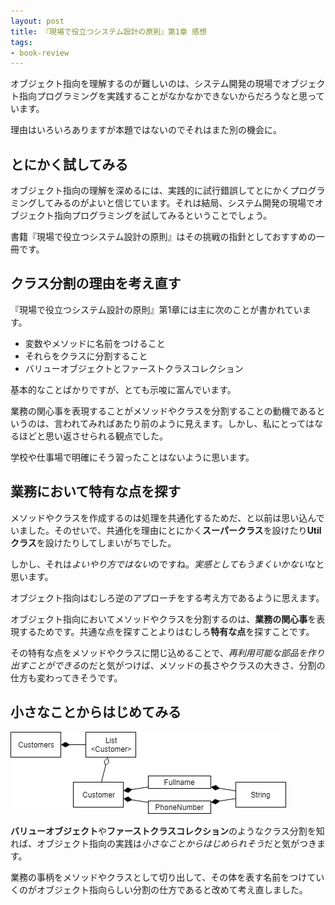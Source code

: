 ```yaml
---
layout: post
title: 『現場で役立つシステム設計の原則』第1章 感想
tags: 
- book-review
---
```


オブジェクト指向を理解するのが難しいのは、システム開発の現場でオブジェクト指向プログラミングを実践することがなかなかできないからだろうなと思っています。

理由はいろいろありますが本題ではないのでそれはまた別の機会に。

## とにかく試してみる

オブジェクト指向の理解を深めるには、実践的に試行錯誤してとにかくプログラミングしてみるのがよいと信じています。それは結局、システム開発の現場でオブジェクト指向プログラミングを試してみるということでしょう。

書籍『現場で役立つシステム設計の原則』はその挑戦の指針としておすすめの一冊です。

## クラス分割の理由を考え直す

『現場で役立つシステム設計の原則』第1章には主に次のことが書かれています。

- 変数やメソッドに名前をつけること
- それらをクラスに分割すること
- バリューオブジェクトとファーストクラスコレクション

基本的なことばかりですが、とても示唆に富んでいます。

業務の関心事を表現することがメソッドやクラスを分割することの動機であるというのは、言われてみればあたり前のように見えます。しかし、私にとってはなるほどと思い返させられる観点でした。

学校や仕事場で明確にそう習ったことはないように思います。

## 業務において特有な点を探す

メソッドやクラスを作成するのは処理を共通化するためだ、と以前は思い込んでいました。そのせいで、共通化を理由にとにかく**スーパークラス**を設けたり**Utilクラス**を設けたりしてしまいがちでした。

しかし、それは*よいやり方ではない*のですね。*実感としてもうまくいかない*なと思います。

オブジェクト指向はむしろ逆のアプローチをする考え方であるように思えます。

オブジェクト指向においてメソッドやクラスを分割するのは、**業務の関心事**を表現するためです。共通な点を探すことよりはむしろ**特有な点**を探すことです。

その特有な点をメソッドやクラスに閉じ込めることで、*再利用可能な部品を作り出すことができる*のだと気がつけば、メソッドの長さやクラスの大きさ、分割の仕方も変わってきそうです。

## 小さなことからはじめてみる

![バリューオブジェクトとファーストクラスコレクション](../images/2018-03-10-principles-of-the-systems-architecture-1st-chapter-review/class-diagram.png)

**バリューオブジェクト**や**ファーストクラスコレクション**のようなクラス分割を知れば、オブジェクト指向の実践は*小さなことからはじめられそう*だと気がつきます。

業務の事柄をメソッドやクラスとして切り出して、その体を表す名前をつけていくのがオブジェクト指向らしい分割の仕方であると改めて考え直しました。
